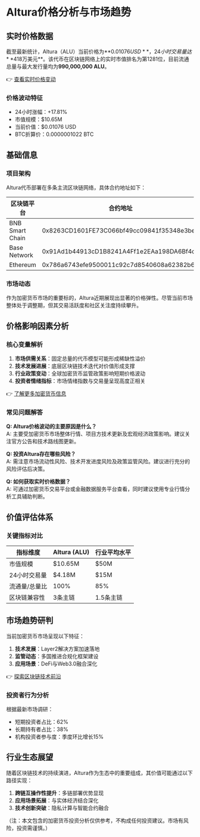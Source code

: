 # Altura价格分析与市场趋势

## 实时价格数据
截至最新统计，Altura（ALU）当前价格为**$0.01076 USD**，24小时交易量达**$418万美元**。该代币在区块链网络上的实时市值排名为第1281位，目前流通总量与最大发行量均为**990,000,000 ALU**。

👉 [查看实时价格变动](https://bit.ly/okx_welcome)

### 价格波动特征
- 24小时涨幅：+17.81%
- 市值规模：$10.65M
- 当前价值：$0.01076 USD
- BTC折算价：0.0000001022 BTC

## 基础信息
### 项目架构
Altura代币部署在多条主流区块链网络，具体合约地址如下：

| 区块链平台         | 合约地址                                      |
|--------------------|-----------------------------------------------|
| BNB Smart Chain    | 0x8263CD1601FE73C066bf49cc09841f35348e3be0    |
| Base Network       | 0x91Ad1b44913cD1B8241A4Ff1e2EAa198DA6Bf4c9    |
| Ethereum           | 0x786a6743efe9500011c92c7d8540608a62382b6f    |

### 市场动态
作为加密货币市场的重要标的，Altura近期展现出显著的价格弹性。尽管当前市场整体处于调整期，但其交易活跃度和社区关注度持续攀升。

## 价格影响因素分析
### 核心变量解析
1. **市场供需关系**：固定总量的代币模型可能形成稀缺性溢价
2. **技术发展进展**：底层区块链技术迭代对价值形成支撑
3. **行业政策变动**：全球加密货币监管政策影响短期价格波动
4. **投资者情绪指标**：市场情绪指数与交易量呈现高度正相关

👉 [了解更多加密货币信息](https://bit.ly/okx_welcome)

### 常见问题解答
**Q: Altura价格波动的主要原因是什么？**  
A: 主要受加密货币市场整体行情、项目方技术更新及宏观经济政策影响。建议关注官方公告和技术路线图更新。

**Q: 投资Altura存在哪些风险？**  
A: 需注意市场流动性风险、技术开发进度风险及政策监管风险。建议进行充分的风险评估后决策。

**Q: 如何获取实时价格数据？**  
A: 可通过加密货币交易平台或金融数据服务平台查看，同时建议使用专业行情分析工具辅助判断。

## 价值评估体系
### 关键指标对比
| 指标维度       | Altura (ALU)      | 行业平均水平       |
|----------------|-------------------|--------------------|
| 市值规模       | $10.65M           | $50M               |
| 24小时交易量   | $4.18M            | $15M               |
| 流通量/总量比  | 100%              | 85%                |
| 区块链兼容性   | 3条主链           | 1.5条主链          |

## 市场趋势研判
当前加密货币市场呈现以下特征：
1. **技术发展**：Layer2解决方案加速落地
2. **监管动态**：多国推进合规化框架建设
3. **应用场景**：DeFi与Web3.0融合深化

👉 [探索区块链技术前沿](https://bit.ly/okx_welcome)

### 投资者行为分析
根据最新市场调研：
- 短期投资者占比：62%
- 长期持有者占比：38%
- 机构投资者参与度：季度环比增长15%

## 行业生态展望
随着区块链技术的持续演进，Altura作为生态中的重要组成，其价值可能通过以下路径实现：
1. **跨链互操作性提升**：多链部署优势显现
2. **应用场景拓展**：与实体经济结合深化
3. **技术创新突破**：隐私计算与智能合约融合

（注：本文包含的加密货币投资分析仅供参考，不构成任何投资建议。市场有风险，投资需谨慎。）